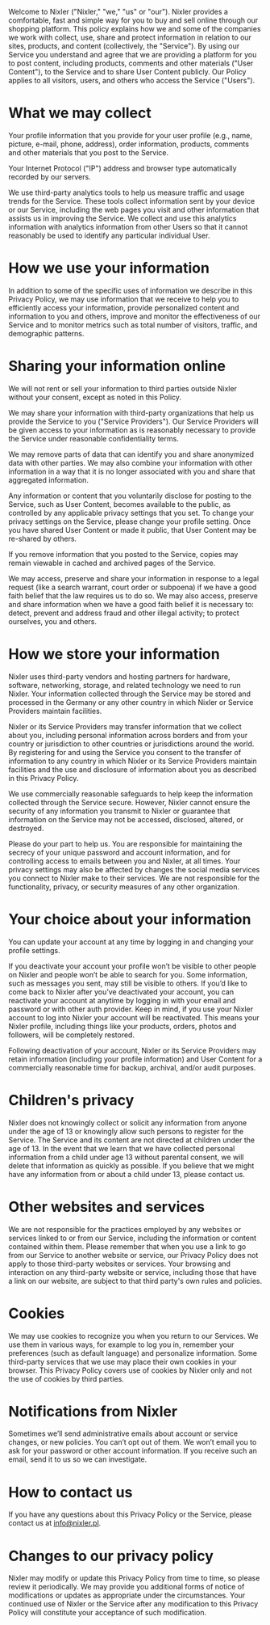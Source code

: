 Welcome to Nixler ("Nixler," "we," "us" or "our"). Nixler provides a comfortable, fast and simple way for you to buy and sell online through our shopping platform. This policy explains how we and some of the companies we work with collect, use, share and protect information in relation to our sites, products, and content (collectively, the "Service"). By using our Service you understand and agree that we are providing a platform for you to post content, including products, comments and other materials ("User Content"), to the Service and to share User Content publicly. Our Policy applies to all visitors, users, and others who access the Service ("Users").

# What we may collect
Your profile information that you provide for your user profile (e.g., name, picture, e-mail, phone, address), order information, products, comments and other materials that you post to the Service.

Your Internet Protocol ("IP") address and browser type automatically recorded by our servers.

We use third-party analytics tools to help us measure traffic and usage trends for the Service. These tools collect information sent by your device or our Service, including the web pages you visit and other information that assists us in improving the Service. We collect and use this analytics information with analytics information from other Users so that it cannot reasonably be used to identify any particular individual User.

# How we use your information
In addition to some of the specific uses of information we describe in this Privacy Policy, we may use information that we receive to help you to efficiently access your information, provide personalized content and information to you and others, improve and monitor the effectiveness of our Service and to monitor metrics such as total number of visitors, traffic, and demographic patterns.

# Sharing your information online
We will not rent or sell your information to third parties outside Nixler without your consent, except as noted in this Policy.

We may share your information with third-party organizations that help us provide the Service to you ("Service Providers"). Our Service Providers will be given access to your information as is reasonably necessary to provide the Service under reasonable confidentiality terms.

We may remove parts of data that can identify you and share anonymized data with other parties. We may also combine your information with other information in a way that it is no longer associated with you and share that aggregated information.

Any information or content that you voluntarily disclose for posting to the Service, such as User Content, becomes available to the public, as controlled by any applicable privacy settings that you set. To change your privacy settings on the Service, please change your profile setting. Once you have shared User Content or made it public, that User Content may be re-shared by others.

If you remove information that you posted to the Service, copies may remain viewable in cached and archived pages of the Service.

We may access, preserve and share your information in response to a legal request (like a search warrant, court order or subpoena) if we have a good faith belief that the law requires us to do so. We may also access, preserve and share information when we have a good faith belief it is necessary to: detect, prevent and address fraud and other illegal activity; to protect ourselves, you and others.

# How we store your information
Nixler uses third-party vendors and hosting partners for hardware, software, networking, storage, and related technology we need to run Nixler. Your information collected through the Service may be stored and processed in the Germany or any other country in which Nixler or Service Providers maintain facilities.

Nixler or its Service Providers may transfer information that we collect about you, including personal information across borders and from your country or jurisdiction to other countries or jurisdictions around the world. By registering for and using the Service you consent to the transfer of information to any country in which Nixler or its Service Providers maintain facilities and the use and disclosure of information about you as described in this Privacy Policy.

We use commercially reasonable safeguards to help keep the information collected through the Service secure. However, Nixler cannot ensure the security of any information you transmit to Nixler or guarantee that information on the Service may not be accessed, disclosed, altered, or destroyed.

Please do your part to help us. You are responsible for maintaining the secrecy of your unique password and account information, and for controlling access to emails between you and Nixler, at all times. Your privacy settings may also be affected by changes the social media services you connect to Nixler make to their services. We are not responsible for the functionality, privacy, or security measures of any other organization.

# Your choice about your information
You can update your account at any time by logging in and changing your profile settings.

If you deactivate your account your profile won’t be visible to other people on Nixler and people won’t be able to search for you. Some information, such as messages you sent, may still be visible to others. If you’d like to come back to Nixler after you’ve deactivated your account, you can reactivate your account at anytime by logging in with your email and password or with other auth provider. Keep in mind, if you use your Nixler account to log into Nixler your account will be reactivated. This means your Nixler profile, including things like your products, orders, photos and followers, will be completely restored.

Following deactivation of your account, Nixler or its Service Providers may retain information (including your profile information) and User Content for a commercially reasonable time for backup, archival, and/or audit purposes.

# Children's privacy
Nixler does not knowingly collect or solicit any information from anyone under the age of 13 or knowingly allow such persons to register for the Service. The Service and its content are not directed at children under the age of 13. In the event that we learn that we have collected personal information from a child under age 13 without parental consent, we will delete that information as quickly as possible. If you believe that we might have any information from or about a child under 13, please contact us.

# Other websites and services
We are not responsible for the practices employed by any websites or services linked to or from our Service, including the information or content contained within them. Please remember that when you use a link to go from our Service to another website or service, our Privacy Policy does not apply to those third-party websites or services. Your browsing and interaction on any third-party website or service, including those that have a link on our website, are subject to that third party's own rules and policies.

# Cookies
We may use cookies to recognize you when you return to our Services. We use them in various ways, for example to log you in, remember your preferences (such as default language) and personalize information. Some third-party services that we use may place their own cookies in your browser. This Privacy Policy covers use of cookies by Nixler only and not the use of cookies by third parties.

# Notifications from Nixler
Sometimes we’ll send administrative emails about account or service changes, or new policies. You can’t opt out of them. We won’t email you to ask for your password or other account information. If you receive such an email, send it to us so we can investigate.

# How to contact us
If you have any questions about this Privacy Policy or the Service, please contact us at info@nixler.pl.

# Changes to our privacy policy
Nixler may modify or update this Privacy Policy from time to time, so please review it periodically. We may provide you additional forms of notice of modifications or updates as appropriate under the circumstances. Your continued use of Nixler or the Service after any modification to this Privacy Policy will constitute your acceptance of such modification.
